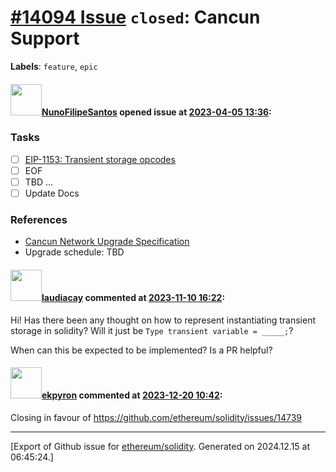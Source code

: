 # [\#14094 Issue](https://github.com/ethereum/solidity/issues/14094) `closed`: Cancun Support
**Labels**: `feature`, `epic`


#### <img src="https://avatars.githubusercontent.com/u/2582498?u=a1331723a724eb612a66f75abee3048448e2fe01&v=4" width="50">[NunoFilipeSantos](https://github.com/NunoFilipeSantos) opened issue at [2023-04-05 13:36](https://github.com/ethereum/solidity/issues/14094):

### Tasks
- [ ] [EIP-1153: Transient storage opcodes](https://eips.ethereum.org/EIPS/eip-1153)
- [ ] EOF
- [ ] TBD ...
- [ ] Update Docs

### References
- [Cancun Network Upgrade Specification](https://github.com/ethereum/execution-specs/blob/master/network-upgrades/mainnet-upgrades/cancun.md)
- Upgrade schedule: TBD

#### <img src="https://avatars.githubusercontent.com/u/8844836?u=8379000cb6d90d7d4def395edda6ccfad7c1503c&v=4" width="50">[laudiacay](https://github.com/laudiacay) commented at [2023-11-10 16:22](https://github.com/ethereum/solidity/issues/14094#issuecomment-1806034647):

Hi! Has there been any thought on how to represent instantiating transient storage in solidity? Will it just be `Type transient variable = _____;`?

When can this be expected to be implemented? Is a PR helpful?

#### <img src="https://avatars.githubusercontent.com/u/1347491?v=4" width="50">[ekpyron](https://github.com/ekpyron) commented at [2023-12-20 10:42](https://github.com/ethereum/solidity/issues/14094#issuecomment-1864250233):

Closing in favour of https://github.com/ethereum/solidity/issues/14739


-------------------------------------------------------------------------------



[Export of Github issue for [ethereum/solidity](https://github.com/ethereum/solidity). Generated on 2024.12.15 at 06:45:24.]
